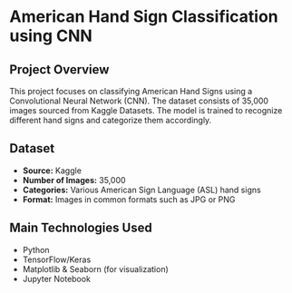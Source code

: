 # American Hand Sign Classification using CNN

## Project Overview

This project focuses on classifying American Hand Signs using a Convolutional Neural Network (CNN). The dataset consists of 35,000 images sourced from Kaggle Datasets. The model is trained to recognize different hand signs and categorize them accordingly.

## Dataset

- **Source:** Kaggle
- **Number of Images:** 35,000
- **Categories:** Various American Sign Language (ASL) hand signs
- **Format:** Images in common formats such as JPG or PNG

## Main Technologies Used

- Python
- TensorFlow/Keras
- Matplotlib & Seaborn (for visualization)
- Jupyter Notebook
